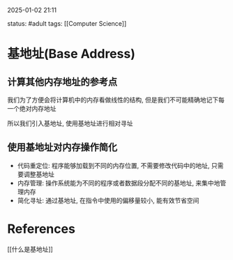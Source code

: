 2025-01-02    21:11

status: #adult 
tags: [[Computer Science]]


# 基地址(Base Address)

## 计算其他内存地址的参考点

我们为了方便会将计算机中的内存看做线性的结构, 但是我们不可能精确地记下每一个绝对内存地址

所以我们引入基地址, 使用基地址进行相对寻址

## 使用基地址对内存操作简化

- 代码重定位: 程序能够加载到不同的内存位置, 不需要修改代码中的地址, 只需要调整基地址
- 内存管理: 操作系统能为不同的程序或者数据段分配不同的基地址, 来集中地管理内存
- 简化寻址: 通过基地址, 在指令中使用的偏移量较小, 能有效节省空间


# References

[[什么是基地址]]